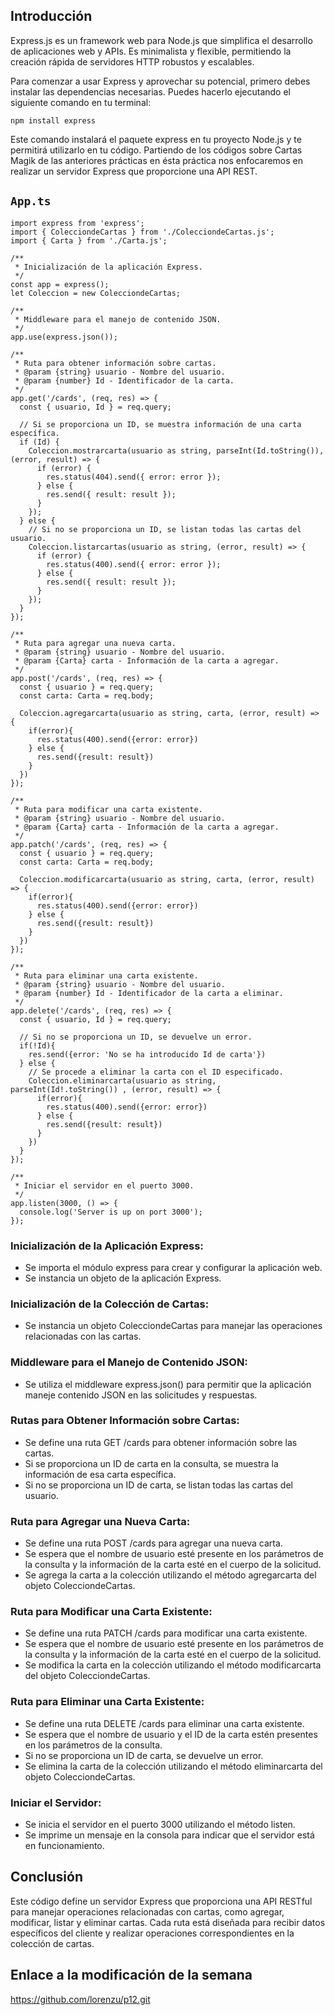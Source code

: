 ## Introducción
Express.js es un framework web para Node.js que simplifica el desarrollo de aplicaciones web y APIs. Es minimalista y flexible, permitiendo la creación rápida de servidores HTTP robustos y escalables.


Para comenzar a usar Express y aprovechar su potencial, primero debes instalar las dependencias necesarias. Puedes hacerlo ejecutando el siguiente comando en tu terminal:


`npm install express`

Este comando instalará el paquete express en tu proyecto Node.js y te permitirá utilizarlo en tu código. 
Partiendo de los códigos sobre Cartas Magik de las anteriores prácticas en ésta práctica nos enfocaremos en realizar un servidor Express que proporcione una API REST.

## `App.ts`
```
import express from 'express';
import { ColecciondeCartas } from './ColecciondeCartas.js';
import { Carta } from './Carta.js';

/**
 * Inicialización de la aplicación Express.
 */
const app = express();
let Coleccion = new ColecciondeCartas;

/**
 * Middleware para el manejo de contenido JSON.
 */
app.use(express.json());

/**
 * Ruta para obtener información sobre cartas.
 * @param {string} usuario - Nombre del usuario.
 * @param {number} Id - Identificador de la carta.
 */
app.get('/cards', (req, res) => {
  const { usuario, Id } = req.query;

  // Si se proporciona un ID, se muestra información de una carta específica.
  if (Id) {
    Coleccion.mostrarcarta(usuario as string, parseInt(Id.toString()), (error, result) => {
      if (error) {
        res.status(404).send({ error: error });
      } else {
        res.send({ result: result });
      }
    });
  } else {
    // Si no se proporciona un ID, se listan todas las cartas del usuario.
    Coleccion.listarcartas(usuario as string, (error, result) => {
      if (error) {
        res.status(400).send({ error: error });
      } else {
        res.send({ result: result });
      }
    });
  }
});

/**
 * Ruta para agregar una nueva carta.
 * @param {string} usuario - Nombre del usuario.
 * @param {Carta} carta - Información de la carta a agregar.
 */
app.post('/cards', (req, res) => {
  const { usuario } = req.query;
  const carta: Carta = req.body;

  Coleccion.agregarcarta(usuario as string, carta, (error, result) => {
    if(error){
      res.status(400).send({error: error})
    } else {
      res.send({result: result})
    }
  })
});

/**
 * Ruta para modificar una carta existente.
 * @param {string} usuario - Nombre del usuario.
 * @param {Carta} carta - Información de la carta a agregar.
 */
app.patch('/cards', (req, res) => {
  const { usuario } = req.query;
  const carta: Carta = req.body;

  Coleccion.modificarcarta(usuario as string, carta, (error, result) => {
    if(error){
      res.status(400).send({error: error})
    } else {
      res.send({result: result})
    }
  })
});

/**
 * Ruta para eliminar una carta existente.
 * @param {string} usuario - Nombre del usuario.
 * @param {number} Id - Identificador de la carta a eliminar.
 */
app.delete('/cards', (req, res) => {
  const { usuario, Id } = req.query;

  // Si no se proporciona un ID, se devuelve un error.
  if(!Id){
    res.send({error: 'No se ha introducido Id de carta'})
  } else {
    // Se procede a eliminar la carta con el ID especificado.
    Coleccion.eliminarcarta(usuario as string, parseInt(Id!.toString()) , (error, result) => {
      if(error){
        res.status(400).send({error: error})
      } else {
        res.send({result: result})
      }
    })
  }
});

/**
 * Iniciar el servidor en el puerto 3000.
 */
app.listen(3000, () => {
  console.log('Server is up on port 3000');
});
```

### Inicialización de la Aplicación Express:
  - Se importa el módulo express para crear y configurar la aplicación web.
  - Se instancia un objeto de la aplicación Express.
### Inicialización de la Colección de Cartas:
  - Se instancia un objeto ColecciondeCartas para manejar las operaciones relacionadas con las cartas.
### Middleware para el Manejo de Contenido JSON:
  - Se utiliza el middleware express.json() para permitir que la aplicación maneje contenido JSON en las solicitudes y respuestas.
### Rutas para Obtener Información sobre Cartas:
  - Se define una ruta GET /cards para obtener información sobre las cartas.
  - Si se proporciona un ID de carta en la consulta, se muestra la información de esa carta específica.
  - Si no se proporciona un ID de carta, se listan todas las cartas del usuario.
### Ruta para Agregar una Nueva Carta:
  - Se define una ruta POST /cards para agregar una nueva carta.
  - Se espera que el nombre de usuario esté presente en los parámetros de la consulta y la información de la carta esté en el cuerpo de la solicitud.
  - Se agrega la carta a la colección utilizando el método agregarcarta del objeto ColecciondeCartas.
### Ruta para Modificar una Carta Existente:
  - Se define una ruta PATCH /cards para modificar una carta existente.
  - Se espera que el nombre de usuario esté presente en los parámetros de la consulta y la información de la carta esté en el cuerpo de la solicitud.
  - Se modifica la carta en la colección utilizando el método modificarcarta del objeto ColecciondeCartas.
### Ruta para Eliminar una Carta Existente:
  - Se define una ruta DELETE /cards para eliminar una carta existente.
  - Se espera que el nombre de usuario y el ID de la carta estén presentes en los parámetros de la consulta.
  - Si no se proporciona un ID de carta, se devuelve un error.
  - Se elimina la carta de la colección utilizando el método eliminarcarta del objeto ColecciondeCartas.
### Iniciar el Servidor:
  - Se inicia el servidor en el puerto 3000 utilizando el método listen.
  - Se imprime un mensaje en la consola para indicar que el servidor está en funcionamiento.

## Conclusión
Este código define un servidor Express que proporciona una API RESTful para manejar operaciones relacionadas con cartas, como agregar, modificar, listar y eliminar cartas. Cada ruta está diseñada para recibir datos específicos del cliente y realizar operaciones correspondientes en la colección de cartas.


## Enlace a la modificación de la semana

https://github.com/lorenzu/p12.git